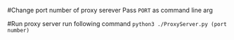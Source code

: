 #Change port number of proxy serever
Pass `PORT` as command line arg

#Run proxy server
run following command
```python3 ./ProxyServer.py (port number)```